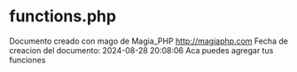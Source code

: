# functions.php 
Documento creado con mago de Magia_PHP 
http://magiaphp.com 
Fecha de creacion del documento: 2024-08-28 20:08:06 
Aca puedes agregar tus funciones  

